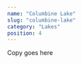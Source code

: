 ```yaml
---
name: "Columbine Lake"
slug: "columbine-lake"
category: "Lakes"
position: 4
---
```


Copy goes here
